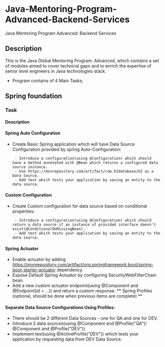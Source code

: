 # Java-Mentoring-Program-Advanced-Backend-Services
Java Mentoring Program Advanced: Backend Services
## Description
This is the Java Global Mentoring Program: Advanced, which contains a set of modules aimed to cover technical gaps and to enrich the expertise of  senior level engineers in Java technologies stack.
* Program contains of 4 Main Tasks;
## Spring foundation
### Task 
#### Description
#### Spring Auto Configuration

* Create Basic Spring application which will have Data Source Configuration provided by spring Auto-Configuration:

       - Introduce a configuration(using @Configuration) which should have a method annotated with @Bean which returns a configured data source instance.
       - Use https://mvnrepository.com/artifact/com.h2database/h2 as a Data Source.
       - Add test which tests your application by saving an entity to the data source.
#### Custom Configuration

* Create Custom configuration for data source based on conditional properties:

       - Introduce a configuration(using @Configuration) which should return a data source if an instance of provided interface doesn't exist(@ConditionalOnMissingBean).
       - Add test which tests your application by saving an entity to the data source.
#### Spring Actuator

* Enable actuator by adding https://mvnrepository.com/artifact/org.springframework.boot/spring-boot-starter-actuator dependency. 
* Expose Default Spring Actuator by configuring SecurityWebFilterChain bean. 
* Add a new custom actuator endpoint(using @Component and @Endpoint(id = ...)) and return a custom response. 
** Spring Profiles (optional, should be done when previous items are complete) **

#### Separate Data Source Configurations Using Profiles:

* There should be 2 different Data Sources - one for QA and one for DEV.
* Introduce 2 data sources(using @Component and @Profile("QA")/ @Component and @Profile("DEV"))
* Implement test(using @ActiveProfile("DEV")) which tests your application by requesting data from DEV Data Source.

